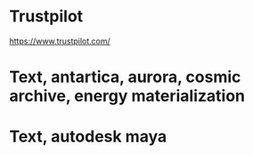 # Trustpilot
https://www.trustpilot.com/

# Text, antartica, aurora, cosmic archive, energy materialization

# Text, autodesk maya
